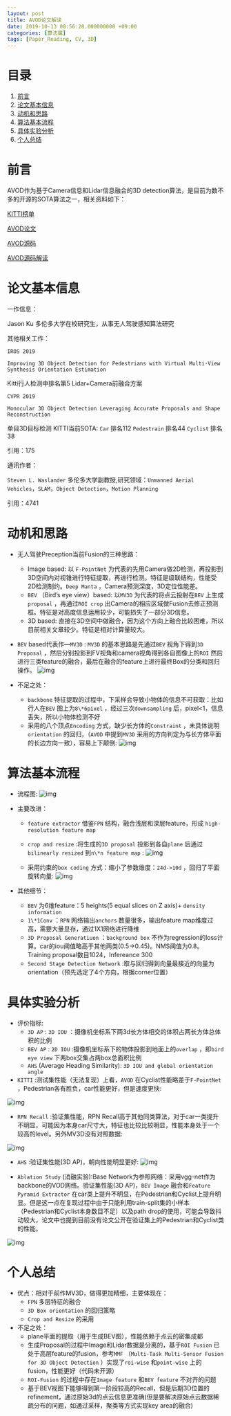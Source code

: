 ```yaml
---
layout: post
title: AVOD论文解读
date: 2019-10-13 00:56:20.000000000 +09:00
categories: [算法篇]
tags: [Paper_Reading, CV, 3D]
---
```


# 目录

1.  [前言](#org2bf16eb)
2.  [论文基本信息](#org985bb71)
3.  [动机和思路](#orgd5f326c)
4.  [算法基本流程](#org989a304)
5.  [具体实验分析](#orgf1dde18)
6.  [个人总结](#org961c653)


<a id="org2bf16eb"></a>

# 前言

AVOD作为基于Camera信息和Lidar信息融合的3D detection算法，是目前为数不多的开源的SOTA算法之一，相关资料如下：

[KITTI榜单](http://www.cvlibs.net/datasets/kitti/eval_object.php?obj_benchmark=bev)

[AVOD论文](https://arxiv.org/pdf/1712.02294.pdf)

[AVOD源码](https://github.com/kujason/avod)

[AVOD源码解读](https://blog.csdn.net/sunny0660/article/details/104078746)


<a id="org985bb71"></a>

# 论文基本信息

一作信息：

Jason Ku 多伦多大学在校研究生，从事无人驾驶感知算法研究

其他相关工作：

`IROS 2019`

`Improving 3D Object Detection for Pedestrians with Virtual Multi-View Synthesis Orientation Estimation`

Kitti行人检测中排名第5  Lidar+Camera前融合方案

`CVPR 2019`

`Monocular 3D Object Detection Leveraging Accurate Proposals and Shape Reconstruction`

单目3D目标检测
KITTI当前SOTA:  `Car` 排名112 `Pedestrain` 排名44 `Cyclist` 排名38

引用：175

通讯作者：

`Steven L. Waslander`
多伦多大学副教授,研究领域：`Unmanned Aerial Vehicles`，`SLAM`，`Object Detection`，`Motion Planning`

引用：4741


<a id="orgd5f326c"></a>

# 动机和思路

-   无人驾驶Preception当前Fusion的三种思路：
    -   Image based:
    以 `F-PointNet` 为代表的先用Camera做2D检测，再投影到3D空间内对视锥进行特征提取，再进行检测。特征是级联结构，性能受2D检测制约。`Deep Manta` ，Camera预测深度，3D定位性能差。
    -   `BEV`  （Bird’s eye view）based: 以`MV3D` 为代表的将点云投射在`BEV` 上生成`proposal` ，再通过`ROI crop` 出Camera的相应区域做Fusion去修正预测框。特征是对高度信息运用较少，可能损失了一部分3D信息。
    -   3D based: 直接在3D空间中做融合，因为这个方向上融合比较困难，所以目前相关文章较少。特征是相对计算量较大。
-   `BEV`  based代表作—`MV3D` : `MV3D` 的基本思路是先通过`BEV` 视角下得到`3D Proposal` ，然后分别投影到FV视角和camera视角得到各自图像上的`ROI` 然后进行三类feature的融合，最后在融合的feature上进行最终Box的分类和回归操作。
    ![img](https://cdn.jsdelivr.net/gh/ZhengWG/Imgs_blog/2019-10-13-AVOD%E8%AE%BA%E6%96%87%E8%A7%A3%E8%AF%BB/2019_10_13_Joint_3D_Proposal_Generation_and_Object_Detection_from_View_Aggregation_20210710_000608.png)

-   不足之处：
    -   `backbone` 特征提取的过程中，下采样会导致小物体的信息不可获取：比如行人在`BEV` 图上为`8\*6pixel` ，经过三次`downsampling` 后，pixel<1，信息丢失，所以小物体检测不好
    -   采用的八个顶点`Encoding` 方式，缺少长方体的`Constraint` ，未具体说明`orientation` 的回归，（`AVOD` 中提到`MV3D` 采用的方向判定为与长方体平面的长边方向一致），容易上下颠倒:
        ![img](https://cdn.jsdelivr.net/gh/ZhengWG/Imgs_blog/2019-10-13-AVOD%E8%AE%BA%E6%96%87%E8%A7%A3%E8%AF%BB/2019_10_13_Joint_3D_Proposal_Generation_and_Object_Detection_from_View_Aggregation_20210710_000638.png)


<a id="org989a304"></a>

# 算法基本流程

-   流程图:
    ![img](https://cdn.jsdelivr.net/gh/ZhengWG/Imgs_blog/2019-10-13-AVOD%E8%AE%BA%E6%96%87%E8%A7%A3%E8%AF%BB/2019_10_13_Joint_3D_Proposal_Generation_and_Object_Detection_from_View_Aggregation_20210710_000707.png)

-   主要改进：
    -   `feature extractor` 借鉴`FPN` 结构，融合浅层和深层feature，形成 `high-resolution feature map`
    -   `crop and resize` :将生成的`3D proposal` 投影到各自`plane` 后通过`bilinearly resized` 到`n\*n feature map` :
        ![img](https://cdn.jsdelivr.net/gh/ZhengWG/Imgs_blog/2019-10-13-AVOD%E8%AE%BA%E6%96%87%E8%A7%A3%E8%AF%BB/2019_10_13_Joint_3D_Proposal_Generation_and_Object_Detection_from_View_Aggregation_20210710_001451.png)

    -   采用约束的`box coding` 方式：缩小了参数维度：`24d->10d` ，回归了平面旋转向量:
        ![img](https://cdn.jsdelivr.net/gh/ZhengWG/Imgs_blog/2019-10-13-AVOD%E8%AE%BA%E6%96%87%E8%A7%A3%E8%AF%BB/2019_10_13_Joint_3D_Proposal_Generation_and_Object_Detection_from_View_Aggregation_20210710_000935.png)

-   其他细节：
    -   `BEV` 为6维feature：5 heights(5 equal slices on Z axis)+ `density information`
    -   `1\*1Conv` ：`RPN` 网络输出`anchors` 数量很多，输出feature map维度过高，需要大量显存，通过1X1网络进行降维
    -   `3D Proposal Generatiuon` ：`background box` 不作为regression的loss计算。car的iou阈值略高于其他两类(0.5→0.45)。NMS阈值为0.8。Training proposal数目1024，Infereance 300
    -   `Second Stage Detection Network` :取与回归得到向量最接近的向量为orientation（预先选定了4个方向，根据corner位置）


<a id="orgf1dde18"></a>

# 具体实验分析

-   评价指标:
    -   `3D AP` : `3D IOU` ：摄像机坐标系下两3d长方体相交的体积占两长方体总体积的比例
    -   `BEV AP` : `2D IOU` :摄像机坐标系下的物体投影到地面上的`overlap` ，即`bird eye view` 下两box交集占两box总面积比例
    -   `AHS` (Average Heading Similarity): `3D IOU and global orientation angle`
-   `KITTI` :测试集性能（无法复现）上看，`AVOD` 在Cyclist性能略差于`F-PointNet` ，Pedestrian各有胜负，car性能更好，但是速度更快:

![img](https://cdn.jsdelivr.net/gh/ZhengWG/Imgs_blog/2019-10-13-AVOD%E8%AE%BA%E6%96%87%E8%A7%A3%E8%AF%BB/2019_10_13_Joint_3D_Proposal_Generation_and_Object_Detection_from_View_Aggregation_20210710_001325.png)

-   `RPN Recall` :验证集性能，RPN Recall高于其他同类算法，对于car一类提升不明显，可能因为本身car尺寸大，特征也比较比较明显，性能本身处于一个较高的level。另外MV3D没有对照数据:

![img](https://cdn.jsdelivr.net/gh/ZhengWG/Imgs_blog/2019-10-13-AVOD%E8%AE%BA%E6%96%87%E8%A7%A3%E8%AF%BB/2019_10_13_Joint_3D_Proposal_Generation_and_Object_Detection_from_View_Aggregation_20210710_001548.png)

-   `AHS` :验证集性能(3D AP)，朝向性能明显更好:
    ![img](https://cdn.jsdelivr.net/gh/ZhengWG/Imgs_blog/2019-10-13-AVOD%E8%AE%BA%E6%96%87%E8%A7%A3%E8%AF%BB/2019_10_13_Joint_3D_Proposal_Generation_and_Object_Detection_from_View_Aggregation_20210710_001235.png)

-   `Ablation Study` (消融实验):Base Network为参照网络：采用vgg-net作为backbone的VOD网络。验证集性能(3D AP)，`BEV Image` 融合和`Feature Pyramid Extractor` 在car类上提升不明显，在Pedestrian和Cyclist上提升明显。但是这一点在复现过程中由于只能利用train-split集的小样本（Pedestrian和Cyclist本身数目不足）以及path drop的使用，可能会导致抖动较大，论文中也提到目前没有论文公开在验证集上的Pedestrian和Cyclist类的性能。

![img](https://cdn.jsdelivr.net/gh/ZhengWG/Imgs_blog/2019-10-13-AVOD%E8%AE%BA%E6%96%87%E8%A7%A3%E8%AF%BB/2019_10_13_Joint_3D_Proposal_Generation_and_Object_Detection_from_View_Aggregation_20210710_001157.png)


<a id="org961c653"></a>

# 个人总结

-   优点：相对于前作MV3D，做得更加精细，主要体现在：
    -   `FPN` 多层特征的融合
    -   `3D Box orientation` 的回归策略
    -   `Crop and Resize` 的采用
-   不足之处：
    -   plane平面的提取（用于生成BEV图），性能依赖于点云的密集成都
    -   生成Proposal的过程中Image和Lidar数据是分离的，基于`ROI Fusion` 已处于高层feature的fusion，参考`MMF` （`Multi-Task Multi-Sensor Fusion for 3D Object Detection` ）实现了`roi-wise` 和`point-wise` 上的fusion，性能更好（代码未开源）
    -   `ROI-Fusion` 的过程中存在`Image feature` 和`BEV feature` 不对齐的问题
    -   基于BEV视图下能够得到第一阶段较高的Recall，但是后期3D位置的refinement，通过原始3d的点云信息更准确(但是要解决原始点云数据稀疏分布的问题，如通过采样，聚类等方式实现key area的融合)
